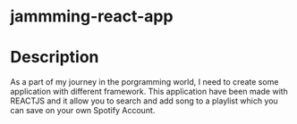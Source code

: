# jammming-react-app

# Description
As a part of my journey in the porgramming world, I need to create some application with different framework.
This application have been made with REACTJS and it allow you to search and add song to a playlist which you can save on your own Spotify Account.

